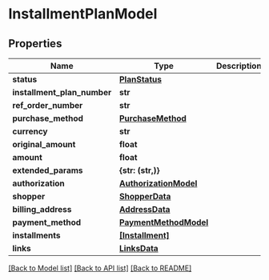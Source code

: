 # InstallmentPlanModel


## Properties
Name | Type | Description | Notes
------------ | ------------- | ------------- | -------------
**status** | [**PlanStatus**](PlanStatus.md) |  | 
**installment_plan_number** | **str** |  | [optional] 
**ref_order_number** | **str** |  | [optional] 
**purchase_method** | [**PurchaseMethod**](PurchaseMethod.md) |  | [optional] 
**currency** | **str** |  | [optional] 
**original_amount** | **float** |  | [optional] 
**amount** | **float** |  | [optional] 
**extended_params** | **{str: (str,)}** |  | [optional] 
**authorization** | [**AuthorizationModel**](AuthorizationModel.md) |  | [optional] 
**shopper** | [**ShopperData**](ShopperData.md) |  | [optional] 
**billing_address** | [**AddressData**](AddressData.md) |  | [optional] 
**payment_method** | [**PaymentMethodModel**](PaymentMethodModel.md) |  | [optional] 
**installments** | [**[Installment]**](Installment.md) |  | [optional] 
**links** | [**LinksData**](LinksData.md) |  | [optional] 

[[Back to Model list]](../README.md#documentation-for-models) [[Back to API list]](../README.md#documentation-for-api-endpoints) [[Back to README]](../README.md)


